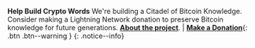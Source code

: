 
**Help Build Crypto Words** We're building a Citadel of Bitcoin Knowledge. Consider making a Lightning Network donation to preserve Bitcoin knowledge for future generations. [**About the project**](https://cryptowords.github.io/about/##goals-and-scope). | [**Make a Donation**](https://paywall.link/to/thanks){: .btn .btn--warning }
{: .notice--info}
